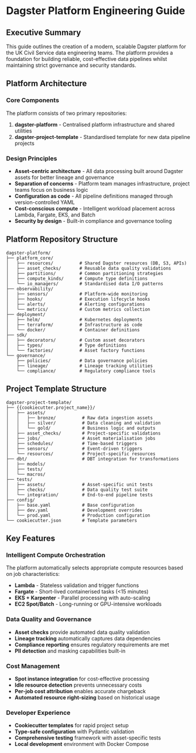 # Dagster Platform Engineering Guide

## Executive Summary

This guide outlines the creation of a modern, scalable Dagster platform for the UK Civil Service data engineering teams. The platform provides a foundation for building reliable, cost-effective data pipelines whilst maintaining strict governance and security standards.

## Platform Architecture

### Core Components

The platform consists of two primary repositories:

1. **dagster-platform** - Centralised platform infrastructure and shared utilities
2. **dagster-project-template** - Standardised template for new data pipeline projects

### Design Principles

- **Asset-centric architecture** - All data processing built around Dagster assets for better lineage and governance
- **Separation of concerns** - Platform team manages infrastructure, project teams focus on business logic
- **Configuration as code** - All pipeline definitions managed through version-controlled YAML
- **Cost-conscious compute** - Intelligent workload placement across Lambda, Fargate, EKS, and Batch
- **Security by design** - Built-in compliance and governance tooling

## Platform Repository Structure

```
dagster-platform/
├── platform_core/
│   ├── resources/          # Shared Dagster resources (DB, S3, APIs)
│   ├── asset_checks/       # Reusable data quality validations
│   ├── partitions/         # Common partitioning strategies
│   ├── compute_kinds/      # Compute type definitions
│   └── io_managers/        # Standardised data I/O patterns
├── observability/
│   ├── sensors/            # Platform-wide monitoring
│   ├── hooks/              # Execution lifecycle hooks
│   ├── alerts/             # Alerting configurations
│   └── metrics/            # Custom metrics collection
├── deployment/
│   ├── helm/               # Kubernetes deployments
│   ├── terraform/          # Infrastructure as code
│   └── docker/             # Container definitions
├── sdk/
│   ├── decorators/         # Custom asset decorators
│   ├── types/              # Type definitions
│   └── factories/          # Asset factory functions
└── governance/
    ├── policies/           # Data governance policies
    ├── lineage/            # Lineage tracking utilities
    └── compliance/         # Regulatory compliance tools
```

## Project Template Structure

```
dagster-project-template/
├── {{cookiecutter.project_name}}/
│   ├── assets/
│   │   ├── bronze/          # Raw data ingestion assets
│   │   ├── silver/          # Data cleaning and validation
│   │   └── gold/            # Business logic and outputs
│   ├── asset_checks/        # Project-specific validations
│   ├── jobs/                # Asset materialisation jobs
│   ├── schedules/           # Time-based triggers
│   ├── sensors/             # Event-driven triggers
│   └── resources/           # Project-specific resources
├── dbt/                     # DBT integration for transformations
│   ├── models/
│   ├── tests/
│   └── macros/
├── tests/
│   ├── assets/              # Asset-specific unit tests
│   ├── checks/              # Data quality test suite
│   └── integration/         # End-to-end pipeline tests
├── config/
│   ├── base.yaml            # Base configuration
│   ├── dev.yaml             # Development overrides
│   └── prod.yaml            # Production configuration
└── cookiecutter.json        # Template parameters
```

## Key Features

### Intelligent Compute Orchestration

The platform automatically selects appropriate compute resources based on job characteristics:

- **Lambda** - Stateless validation and trigger functions
- **Fargate** - Short-lived containerised tasks (<15 minutes)
- **EKS + Karpenter** - Parallel processing with auto-scaling
- **EC2 Spot/Batch** - Long-running or GPU-intensive workloads

### Data Quality and Governance

- **Asset checks** provide automated data quality validation
- **Lineage tracking** automatically captures data dependencies
- **Compliance reporting** ensures regulatory requirements are met
- **PII detection** and masking capabilities built-in

### Cost Management

- **Spot instance integration** for cost-effective processing
- **Idle resource detection** prevents unnecessary costs
- **Per-job cost attribution** enables accurate chargeback
- **Automated resource right-sizing** based on historical usage

### Developer Experience

- **Cookiecutter templates** for rapid project setup
- **Type-safe configuration** with Pydantic validation
- **Comprehensive testing** framework with asset-specific tests
- **Local development** environment with Docker Compose
